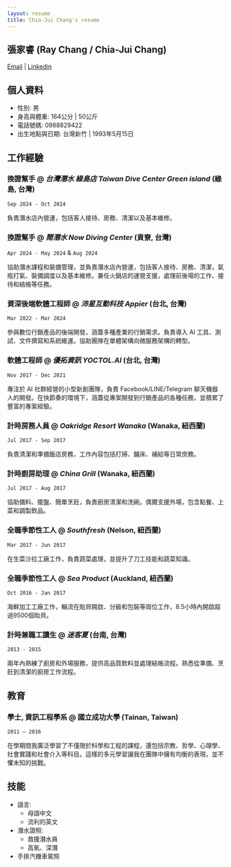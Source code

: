 ```yaml
---
layout: resume
title: Chia-Jui Chang's resume
---
```


## 張家睿 (Ray Chang / Chia-Jui Chang)

[Email](mailto:wtflink515@gmail.com) | [Linkedin](https://www.linkedin.com/in/chia-jui-chang/)

## 個人資料

- 性別: 男
- 身高與體重: 164公分 | 50公斤
- 電話號碼: 0988829422
- 出生地點與日期: 台灣新竹 | 1993年5月15日

## 工作經驗

### 換證幫手 @ *台灣潛水 綠島店 Taiwan Dive Center Green island* (綠島, 台灣)

`Sep 2024 - Oct 2024`

負責潛水店內營運，包括客人接待、房務、清潔以及基本維修。

### 換證幫手 @ *鬧潛水 Now Diving Center* (貢寮, 台灣)

`Apr 2024 - May 2024` & `Aug 2024`

協助潛水課程和裝備管理，並負責潛水店內營運，包括客人接待、房務、清潔，氣瓶打氣、裝備調度以及基本維修。兼任火鍋店的運營支援，處理前後場的工作、接待和結帳等任務。

### 資深後端軟體工程師 @ *沛星互動科技 Appier* (台北, 台灣)

`Mar 2022 - Mar 2024`

參與數位行銷產品的後端開發，涵蓋多種產業的行銷需求。負責導入 AI 工具、測試、文件撰寫和系統維運。協助團隊在單體架構向微服務架構的轉型。

### 軟體工程師 @ *優拓資訊 YOCTOL.AI* (台北, 台灣)

`Nov 2017 - Dec 2021`

專注於 AI 社群經營的小型新創團隊，負責 Facebook/LINE/Telegram 聊天機器人的開發。在快節奏的環境下，涵蓋從專案開發到行銷產品的各種任務，並積累了豐富的專案經驗。

### 計時房務人員 @ *Oakridge Resort Wanaka* (Wanaka, 紐西蘭)

`Jul 2017 - Sep 2017`

負責清潔和準備飯店房務，工作內容包括打掃、鋪床、補給等日常庶務。

### 計時廚房助理 @ *China Grill* (Wanaka, 紐西蘭)

`Jul 2017 - Aug 2017`

協助備料、擺盤、簡單烹飪，負責廚房清潔和洗碗。偶爾支援外場，包含點餐、上菜和調製飲品。

### 全職季節性工人 @ *Southfresh* (Nelson, 紐西蘭)

`Mar 2017 - Jun 2017`

在生菜沙拉工廠工作，負責蔬菜處理，並提升了刀工技能和蔬菜知識。

### 全職季節性工人 @ *Sea Product* (Auckland, 紐西蘭)

`Oct 2016 - Jan 2017`

海鮮加工工廠工作，輪流在貽貝開啟、分級和包裝等崗位工作，8.5小時內開啟超過9500個貽貝。

### 計時兼職工讀生 @ *迷客夏* (台南, 台灣)

`2013 - 2015`

兩年內熟練了廚房和外場服務，提供高品質飲料並處理結帳流程。熟悉從準備、烹飪到清潔的廚房工作流程。

## 教育

### 學士, 資訊工程學系 @ 國立成功大學 (Tainan, Taiwan)

`2011 – 2016`

在學期間我廣泛學習了不僅限於科學和工程的課程，還包括宗教、哲學、心理學、社會實踐和社會介入等科目。這樣的多元學習讓我在團隊中擁有均衡的表現，並不懼未知的挑戰。

## 技能

- 語言:
    - 母語中文
    - 流利的英文
- 潛水證照: 
    - 救援潛水員
    - 高氧、深潛
- 手排汽機車駕照